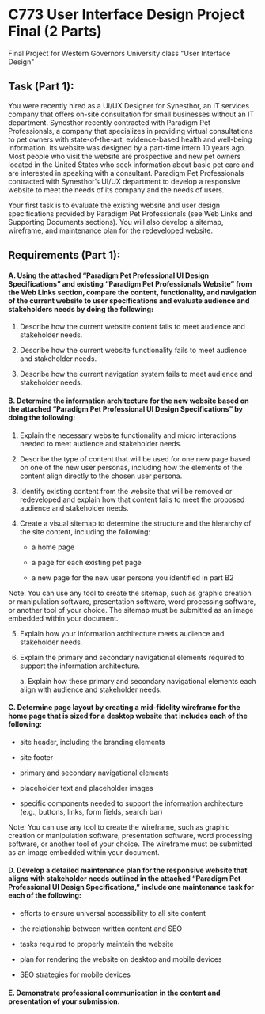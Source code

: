 # C773 User Interface Design Project Final (2 Parts)
Final Project for Western Governors University class "User Interface Design"

## Task (Part 1):

You were recently hired as a UI/UX Designer for Synesthor, an IT services company that offers on-site consultation for small businesses without an IT department. Synesthor recently contracted with Paradigm Pet Professionals, a company that specializes in providing virtual consultations to pet owners with state-of-the-art, evidence-based health and well-being information. Its website was designed by a part-time intern 10 years ago. Most people who visit the website are prospective and new pet owners located in the United States who seek information about basic pet care and are interested in speaking with a consultant. Paradigm Pet Professionals contracted with Synesthor’s UI/UX department to develop a responsive website to meet the needs of its company and the needs of users.

Your first task is to evaluate the existing website and user design specifications provided by Paradigm Pet Professionals (see Web Links and Supporting Documents sections). You will also develop a sitemap, wireframe, and maintenance plan for the redeveloped website.
  
## Requirements (Part 1):

#### A.  Using the attached “Paradigm Pet Professional UI Design Specifications” and existing “Paradigm Pet Professionals Website” from the Web Links section, compare the content, functionality, and navigation of the current website to user specifications and evaluate audience and stakeholders needs by doing the following:

 1.  Describe how the current website content fails to meet audience and stakeholder needs.

2.  Describe how the current website functionality fails to meet audience and stakeholder needs.

3.  Describe how the current navigation system fails to meet audience and stakeholder needs.

 

#### B.  Determine the information architecture for the new website based on the attached “Paradigm Pet Professional UI Design Specifications” by doing the following:

1.  Explain the necessary website functionality and micro interactions needed to meet audience and stakeholder needs.

2.  Describe the type of content that will be used for one new page based on one of the new user personas, including how the elements of the content align directly to the chosen user persona.

3.  Identify existing content from the website that will be removed or redeveloped and explain how that content fails to meet the proposed audience and stakeholder needs.

4.  Create a visual sitemap to determine the structure and the hierarchy of the site content, including the following:

    *  a home page

    *  a page for each existing pet page

    *  a new page for the new user persona you identified in part B2

 

Note: You can use any tool to create the sitemap, such as graphic creation or manipulation software, presentation software, word processing software, or another tool of your choice. The sitemap must be submitted as an image embedded within your document.

 

5.  Explain how your information architecture meets audience and stakeholder needs.

6.  Explain the primary and secondary navigational elements required to support the information architecture.

    a.  Explain how these primary and secondary navigational elements each align with audience and stakeholder needs.

 

#### C.  Determine page layout by creating a mid-fidelity wireframe for the home page that is sized for a desktop website that includes each of the following:

*  site header, including the branding elements

*  site footer 

*  primary and secondary navigational elements 

*  placeholder text and placeholder images

*  specific components needed to support the information architecture (e.g., buttons, links, form fields, search bar)

 

Note: You can use any tool to create the wireframe, such as graphic creation or manipulation software, presentation software, word processing software, or another tool of your choice. The wireframe must be submitted as an image embedded within your document.

 

#### D.  Develop a detailed maintenance plan for the responsive website that aligns with stakeholder needs outlined in the attached “Paradigm Pet Professional UI Design Specifications,” include one maintenance task for each of the following:

*  efforts to ensure universal accessibility to all site content 

*  the relationship between written content and SEO

*  tasks required to properly maintain the website

*  plan for rendering the website on desktop and mobile devices

*  SEO strategies for mobile devices

#### E.  Demonstrate professional communication in the content and presentation of your submission.



